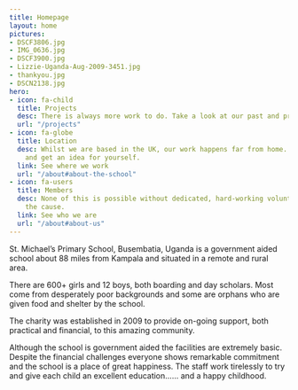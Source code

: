 ```yaml
---
title: Homepage
layout: home
pictures:
- DSCF3806.jpg
- IMG_0636.jpg
- DSCF3900.jpg
- Lizzie-Uganda-Aug-2009-3451.jpg
- thankyou.jpg
- DSCN2138.jpg
hero:
- icon: fa-child
  title: Projects
  desc: There is always more work to do. Take a look at our past and present projects.
  url: "/projects"
- icon: fa-globe
  title: Location
  desc: Whilst we are based in the UK, our work happens far from home. See the map
    and get an idea for yourself.
  link: See where we work
  url: "/about#about-the-school"
- icon: fa-users
  title: Members
  desc: None of this is possible without dedicated, hard-working volunteers behind
    the cause.
  link: See who we are
  url: "/about#about-us"
---
```

St. Michael’s Primary School, Busembatia, Uganda is a government aided school about 88 miles from Kampala and situated in a remote and rural area.

There are 600+ girls and 12 boys, both boarding and day scholars. Most come from desperately poor backgrounds and some are orphans who are given food and shelter by the school.

The charity was established in 2009 to provide on-going support, both practical and financial, to this amazing community.

Although the school is government aided the facilities are extremely basic. Despite the financial challenges everyone shows remarkable commitment and the school is a place of great happiness.  The staff work tirelessly to try and give each child an excellent education...... and a happy childhood.